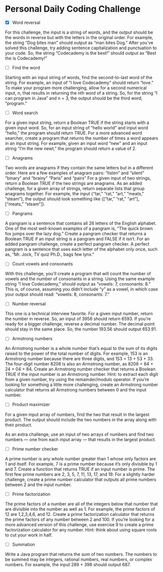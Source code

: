 # Personal Daily Coding Challenge
-[x] Word reversal

For this challenge, the input is a string of words, and the output should be the words in reverse but with the letters in the original order. For example, the string “Dog bites man” should output as “man bites Dog.”
After you’ve solved this challenge, try adding sentence capitalization and punctuation to your code. So, the string “Codecademy is the best!” should output as “Best the is Codecademy!”

-[ ] Find the word

Starting with an input string of words, find the second-to-last word of the string. For example, an input of “I love Codecademy” should return “love.” To make your program more challenging, allow for a second numerical input, n, that results in returning the nth word of a string. So, for the string “I can program in Java” and n = 3, the output should be the third word, “program.”

-[ ] Word search

For a given input string, return a Boolean TRUE if the string starts with a given input word. So, for an input string of “hello world” and input word “hello,” the program should return TRUE. For a more advanced word searcher, create a program that returns the number of times a word appears in an input string. For example, given an input word “new” and an input string “I’m the new newt,” the program should return a value of 2.

-[ ] Anagrams 

Two words are anagrams if they contain the same letters but in a different order. Here are a few examples of anagram pairs:
    “listen” and “silent”
    “binary” and “brainy”
    “Paris” and “pairs”
For a given input of two strings, return a Boolean TRUE if the two strings are anagrams.
As an added challenge, for a given array of strings, return separate lists that group anagrams together. For example, the input {“tar,” “rat,” “art,” “meats,” “steam”}, the output should look something like {[“tar,” “rat,” “art”], [“meats,” “steam”]}.

-[ ] Pangrams 

A pangram is a sentence that contains all 26 letters of the English alphabet. One of the most well-known examples of a pangram is, “The quick brown fox jumps over the lazy dog.” Create a pangram checker that returns a Boolean TRUE if an input string is a pangram and FALSE if it isn’t.
For an added pangram challenge, create a perfect pangram checker. A perfect pangram is a sentence that uses each letter of the alphabet only once, such as, “Mr. Jock, TV quiz Ph.D., bags few lynx.”

-[ ] Count vowels and consonants 

With this challenge, you’ll create a program that will count the number of vowels and the number of consonants in a string.
Using the same example string “I love Codecademy,” should output as “vowels: 7, consonants: 8.” This is, of course, assuming you didn’t include “y” as a vowel, in which case your output should read: “vowels: 8, consonants: 7.”

-[ ] Number reversal 

This one is a technical interview favorite. For a given input number, return the number in reverse. So, an input of 3956 should return 6593.
If you’re ready for a bigger challenge, reverse a decimal number. The decimal point should stay in the same place. So, the number 193.56 should output 653.91.

-[ ] Armstrong numbers 

An Armstrong number is a whole number that’s equal to the sum of its digits raised to the power of the total number of digits. For example, 153 is an Armstrong number because there are three digits, and 153 = 13 + 53 + 33. The four-digit number 8208 is also an Armstrong number, as 8208 = 84 + 24 + 04 + 84.
Create an Armstrong number checker that returns a Boolean TRUE if the input number is an Armstrong number. Hint: to extract each digit from a given number, try using the remainder/modulo operator.
If you’re looking for something a little more challenging, create an Armstrong number calculator that returns all Armstrong numbers between 0 and the input number.

-[ ] Product maximizer 

For a given input array of numbers, find the two that result in the largest product. The output should include the two numbers in the array along with their product.

As an extra challenge, use an input of two arrays of numbers and find two numbers — one from each input array — that results in the largest product.

-[ ] Prime number checker 

A prime number is any whole number greater than 1 whose only factors are 1 and itself. For example, 7 is a prime number because it’s only divisible by 1 and 7.
Create a function that returns TRUE if an input number is prime. The first few prime numbers are 2, 3, 5, 7, 11, 13, 17, and 19.
For a slightly harder challenge, create a prime number calculator that outputs all prime numbers between 2 and the input number.

-[ ] Prime factorization

The prime factors of a number are all of the integers below that number that are divisible into the number as well as 1. For example, the prime factors of 12 are 1,2,3,4,6, and 12.
Create a prime factorization calculator that returns the prime factors of any number between 2 and 100. If you’re looking for a more advanced version of this challenge, use exercise 9 to create a prime factorization calculator for any number. Hint: think about using square roots to cut your work in half.

-[ ] Summation 

Write a Java program that returns the sum of two numbers. The numbers to be summed may be integers, rational numbers, real numbers, or complex numbers.
For example, the input 289 + 398 should output 687.